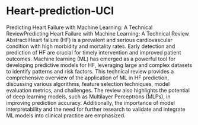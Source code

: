 # Heart-prediction-UCI
Predicting Heart Failure with Machine Learning: A Technical ReviewPredicting Heart Failure with Machine Learning: A Technical Review
Abstract
Heart failure (HF) is a prevalent and serious cardiovascular condition with high morbidity and mortality rates. Early detection and prediction of HF are crucial for timely intervention and improved patient outcomes. Machine learning (ML) has emerged as a powerful tool for developing predictive models for HF, leveraging large and complex datasets to identify patterns and risk factors. This technical review provides a comprehensive overview of the application of ML in HF prediction, discussing various algorithms, feature selection techniques, model evaluation metrics, and challenges. The review also highlights the potential of deep learning models, such as Multilayer Perceptrons (MLPs), in improving prediction accuracy. Additionally, the importance of model interpretability and the need for further research to validate and integrate ML models into clinical practice are emphasized.

